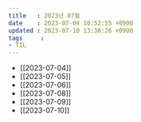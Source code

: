 ```yaml
---
title   : 2023년 07월
date    : 2023-07-04 10:52:55 +0900
updated : 2023-07-10 13:38:26 +0900
tags     : 
- TIL
---
```

- [[2023-07-04]]
- [[2023-07-05]]
- [[2023-07-06]]
- [[2023-07-08]]
- [[2023-07-09]]
- [[2023-07-10]]
